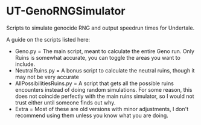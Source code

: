 # UT-GenoRNGSimulator
Scripts to simulate genocide RNG and output speedrun times for Undertale.

A guide on the scripts listed here:

* Geno.py = The main script, meant to calculate the entire Geno run. Only Ruins is somewhat accurate, you can toggle the areas you want to include.
* NeutralRuins.py = A bonus script to calculate the neutral ruins, though it may not be very accurate
* AllPossibilitiesRuins.py = A script that gets all the possible ruins encounters instead of doing random simulations. For some reason, this does not coincide perfectly with the main ruins simulator, so I would not trust either until someone finds out why.
* Extra = Most of these are old versions with minor adjustments, I don't recommend using them unless you know what you are doing.
